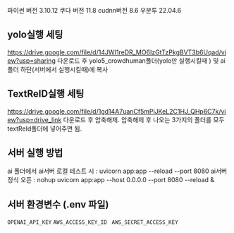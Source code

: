 파이썬 버전 3.10.12
쿠다 버전 11.8
cudnn버전 8.6
우분투 22.04.6


## yolo실행 세팅
https://drive.google.com/file/d/14JWI1reDR_MO6IzGtTzPkgBVT3b6Uqad/view?usp=sharing
다운로드 후 yolo5_crowdhuman폴더(yolo만 실행시킬때 ) 및 ai폴더 하단(서버에서 실행시킬때)에 복사

## TextReID실행 세팅
https://drive.google.com/file/d/1gd14A7uanCf5mPiJKeL2C1HJ_QHp6C7k/view?usp=drive_link
다운로드 후 압축해제.
압축해제 후 나오는 3가지의 폴더를 모두 textReId폴더에 넣어주면 됨.

## 서버 실행 방법 
ai 폴더에서
ai서버 로컬 테스트 시 : uvicorn app:app --reload --port 8080
ai서버 정식 오픈 : nohup uvicorn app:app --host 0.0.0.0 --port 8080 --reload &

## 서버 환경변수 (.env 파일)
`OPENAI_API_KEY`
`AWS_ACCESS_KEY_ID `
`AWS_SECRET_ACCESS_KEY `

